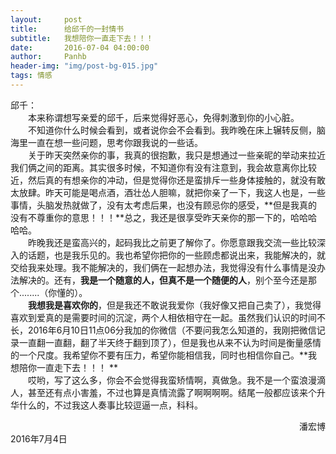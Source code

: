 ```yaml
---
layout:     post
title:      给邱千的一封情书
subtitle:   我想陪你一直走下去！！！
date:       2016-07-04 04:00:00
author:     Panhb
header-img: "img/post-bg-015.jpg"
tags: 情感
---
```


邱千：     
　　本来称谓想写亲爱的邱千，后来觉得好恶心，免得刺激到你的小心脏。       
　　不知道你什么时候会看到，或者说你会不会看到。我昨晚在床上辗转反侧，脑海里一直在想一些问题，思考你跟我说的一些话。      
　　关于昨天突然亲你的事，我真的很抱歉，我只是想通过一些亲昵的举动来拉近我们俩之间的距离。其实很多时候，不知道你有没有注意到，我会故意离你比较近，然后真的有想亲你的冲动，但是觉得你还是蛮排斥一些身体接触的，就没有敢太放肆。昨天可能是喝点酒，酒壮怂人胆嘛，就把你亲了一下，我这人也是，一些事情，头脑发热就做了，没有太考虑后果，也没有顾忌你的感受，**但是我真的没有不尊重你的意思！！！**总之，我还是很享受昨天亲你的那一下的，哈哈哈哈哈。          
　　昨晚我还是蛮高兴的，起码我比之前更了解你了。你愿意跟我交流一些比较深入的话题，也是我乐见的。我也希望你把你的一些顾虑都说出来，我能解决的，就交给我来处理。我不能解决的，我们俩在一起想办法，我觉得没有什么事情是没办法解决的。还有，**我是一个随意的人，但真不是一个随便的人**，别个至今还是那个........（你懂的）。                           
　　**我想我是喜欢你的**，但是我还不敢说我爱你（我好像又把自己卖了），我觉得喜欢到爱真的是需要时间的沉淀，两个人相依相守在一起。虽然我们认识的时间不长，2016年6月10日11点06分我加的你微信（不要问我怎么知道的，我刚把微信记录一直翻一直翻，翻了半天终于翻到顶了），但是我也从来不认为时间是衡量感情的一个尺度。我希望你不要有压力，希望你能相信我，同时也相信你自己。**我想陪你一直走下去！！！ **            
　　哎哟，写了这么多，你会不会觉得我蛮矫情啊，真做急。我不是一个蛮浪漫滴人，甚至还有点小害羞，不过也算是真情流露了啊啊啊啊。结尾一般都应该来个升华什么的，不过我这人奏事比较逗逼一点，科科。　　　

　　　　　　　　　　　　　　　　　　　　　　　　　　　　　　　　　潘宏博　
　　　　　　　　　　　　　　　　　　　　　　　　　　　　　　　2016年7月4日